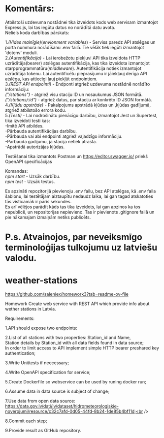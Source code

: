 # Komentārs:
Atbilstoši uzdevuma nostādnei tika izveidots kods web servisam izmantojot Express.js, lai tas iegūtu datus  no norādītā datu avota.<br />
Neliels koda darbības pārskats:<br />

 1.*(Vides mainīgie)*(*envionment variables*) - Serviss paredz API atslēgas un porta nummura norādīšanu .env failā. Tie vēlāk tiek iegūti izmantojot 'dotenv' moduli.<br />
 2.*(Autentifikācija)* - Lai ierobežotu piekļuvi API tika izveidota HTTP uzrādītāja(bearer) atslēgas autentifikācija, kas tika izveidota izmantojot starpprogrammatūru(*middleware*). Autentifikācija notiek izmantojot uzrādītāja tokenu. Lai autentificētu pieprasījumu ir jāiekļauj derīga API atslēga, kas attiecīgi ļauj piekļūt endpointiem.<br />
 3.*(REST API endpointi)* - Endponti atgriež uzdevuma nostādnē norādīto informāciju:<br />
  *("/stations")* - atgriež visu staciju ID un nosaukumus JSON formātā.<br />
  *("/stations/:id")* - atgriež datus, par staciju ar konkrēto ID JSON formātā.<br />
 4.*(Kļūdu apstrāde)* - Pakalpojums apstrādā kļūdas un ,kļūdas gadījumā, atgriež atbilstošo errora kodu.<br />
 5.*(Testi)* - Lai nodrošinātu pienācīgu darbību, izmantojot Jest un Supertest, tika izveidoti testi kas:<br />
-Imitē API atbildes.<br />
-Pārbauda autentifikācijas darbību.<br />
-Pārbauda vai abi endpointi atgriež vajadzīgo informāciju.<br />
-Pārbauda gadijumu, ja stacija netiek atrasta.<br />
-Apstrādā autorizājas kļūdas.<br />

Testēšanai tika izmantots Postman un https://editor.swagger.io/ priekš OpenAPI specificācijas<br />

Komandas: <br />
*npm start* - Uzsāk darbību.<br />
*npm test* - Uzsāk testus.<br />

Es apzināti repozitorijā pievienoju .env failu, bez API atslēgas, kā .env faila šablonu, lai testētājam aiztaupītu nedaudz laika, lai gan tagad atskatoties tās visticamāk ir pāris sekundes.<br />
Es arī vēlējos parādīt kāds tas tika izveidots, lai gan apzinos ka tos nepublicē, un repositorijas nepievieno. Tas ir pievienots .gitignore failā un pie nākamajam izmaiņām netiks publicēts.

P.s. Atvainojos, par neveiksmīgo terminoloģijas tulkojumu uz latviešu valodu.<br />
========================================================



# weather-stations
https://github.com/saleniex/homework3?tab=readme-ov-file

Homework
Create web service with REST API which provide info about wether stations in Latvia.

Requirements:

1.API should expose two endpoints:

2.List of all stations with two properties: Station_id and Name,<br />
Station details by Station_id with all data fields found in data source;<br />
In order to limit access to API implement simple HTTP bearer preshared key authentication;<br />

3.Write Unittests if neecessary;<br />

4.Write OpenAPI specification for service;<br />

5.Create Dockerfile so webservice can be used by runing docker run;<br />

6.Assume data in data source is subject of change;

7.Use data from open data source: https://data.gov.lv/dati/lv/dataset/hidrometeorologiskie-noverojumi/resource/c32c7afd-0d05-44fd-8b24-1de85b4bf11d;<br />

8.Commit each step;<br />

9.Provide result as GitHub repository.<br />

